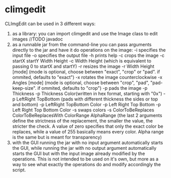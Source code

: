# climgedit

CLImgEdit can be used in 3 different ways:

1. as a library:
    you can import climgedit and use the Image class to edit images
        //TODO javadoc
2. as a runnable jar from the command-line
    you can pass arguments directly to the jar and have it do operations on the image:
        -i specifies the input file
        -o specifies the output file
        -h prints help
        -c crops the image
            -c startX startY Width Height
            -c Width Height (which is equivalent to passing 0 to startX and startY)
        -r resizes the image
            -r Width Height [mode] (mode is optional, choose between "exact", "crop" or "pad". if ommited, defaults to "exact")
        -x rotates the image counterclockwise
            -x Angles [mode] (mode is optional, choose between "crop", "pad", "pad-keep-size". if ommited, defaults to "crop")
        -p pads the image
            -p Thickness
            -p Thickness Color(written in hex format, starting with "0x")
            -p LeftRight TopBottom (pads with different thickness the sides or top and bottom)
            -p LeftRight TopBottom Color
            -p Left Right Top Bottom
            -p Left Right Top Bottom Color
        -s swaps colors
            -s ColorToBeReplaces ColorToBeReplacesWith ColorRange AlphaRange (the last 2 arguments define the strictness of the                               replacement, the smaller the value, the stricter the check. 
                    A value of zero specifies that only the exact color be replaces, while a value of 255 basically means every color.                         Alpha range is the same but is meant for transparency)
3. with the GUI
    running the jar with no input argument automatically starts the GUI, while running the jar with no output argument automatically starts the GUI but with the input image already modified by the operations. This is not intended to be used on it's own, but more as a way to see what exactly the operations do and modify accordingly the script.
    
 
